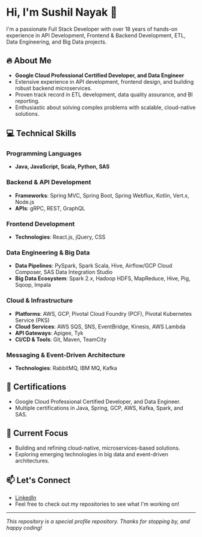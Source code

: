 # Hi, I'm Sushil Nayak 👋

I'm a passionate Full Stack Developer with over 18 years of hands-on experience in API Development, Frontend & Backend Development, ETL, Data Engineering, and Big Data projects.

## 🔥 About Me

- **Google Cloud Professional Certified Developer, and Data Engineer**
- Extensive experience in API development, frontend design, and building robust backend microservices.
- Proven track record in ETL development, data quality assurance, and BI reporting.
- Enthusiastic about solving complex problems with scalable, cloud-native solutions.

## 💻 Technical Skills

### Programming Languages
- **Java, JavaScript, Scala, Python, SAS**

### Backend & API Development
- **Frameworks**: Spring MVC, Spring Boot, Spring Webflux, Kotlin, Vert.x, Node.js
- **APIs**: gRPC, REST, GraphQL

### Frontend Development
- **Technologies**: React.js, jQuery, CSS

### Data Engineering & Big Data
- **Data Pipelines**: PySpark, Spark Scala, Hive, Airflow/GCP Cloud Composer, SAS Data Integration Studio
- **Big Data Ecosystem**: Spark 2.x, Hadoop HDFS, MapReduce, Hive, Pig, Sqoop, Impala

### Cloud & Infrastructure
- **Platforms**: AWS, GCP, Pivotal Cloud Foundry (PCF), Pivotal Kubernetes Service (PKS)
- **Cloud Services**: AWS SQS, SNS, EventBridge, Kinesis, AWS Lambda
- **API Gateways**: Apigee, Tyk
- **CI/CD & Tools**: Git, Maven, TeamCity

### Messaging & Event-Driven Architecture
- **Technologies**: RabbitMQ, IBM MQ, Kafka

## 📜 Certifications
- Google Cloud Professional Certified Developer, and Data Engineer.
- Multiple certifications in Java, Spring, GCP, AWS, Kafka, Spark, and SAS.

## 🌱 Current Focus
- Building and refining cloud-native, microservices-based solutions.
- Exploring emerging technologies in big data and event-driven architectures.

## 📫 Let's Connect
- [LinkedIn](https://in.linkedin.com/in/sushilnayak) 
- Feel free to check out my repositories to see what I'm working on!

---

*This repository is a special profile repository. Thanks for stopping by, and happy coding!*
